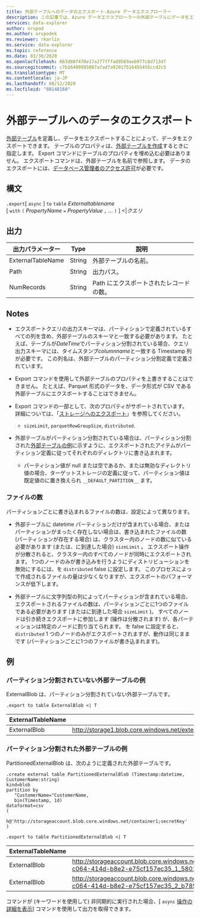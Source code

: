 ```yaml
---
title: 外部テーブルへのデータのエクスポート-Azure データエクスプローラー
description: この記事では、Azure データエクスプローラーの外部テーブルにデータをエクスポートする方法について説明します。
services: data-explorer
author: orspod
ms.author: orspodek
ms.reviewer: rkarlin
ms.service: data-explorer
ms.topic: reference
ms.date: 03/30/2020
ms.openlocfilehash: 663d80f470e17a277fffa89569aeb977c8d713df
ms.sourcegitcommit: c7b16409995087a7ad7a92817516455455ccd2c5
ms.translationtype: MT
ms.contentlocale: ja-JP
ms.lasthandoff: 08/12/2020
ms.locfileid: "88148168"
---
```

# <a name="export-data-to-an-external-table"></a>外部テーブルへのデータのエクスポート

[外部テーブル](../externaltables.md)を定義し、データをエクスポートすることによって、データをエクスポートできます。
テーブルのプロパティは、[外部テーブルを作成](../external-tables-azurestorage-azuredatalake.md#create-or-alter-external-table)するときに指定します。 Export コマンドにテーブルのプロパティを埋め込む必要はありません。 エクスポートコマンドは、外部テーブルを名前で参照します。 データのエクスポートには、[データベース管理者のアクセス許可](../access-control/role-based-authorization.md)が必要です。

## <a name="syntax"></a>構文

`.export`[ `async` ] `to` `table` *Externaltablename* <br>
[ `with` `(` *PropertyName* `=` *PropertyValue* `,` ... `)` ] <|*クエリ*

## <a name="output"></a>出力

|出力パラメーター |Type |説明
|---|---|---
|ExternalTableName  |String |外部テーブルの名前。
|Path|String|出力パス。
|NumRecords|String| Path にエクスポートされたレコードの数。

## <a name="notes"></a>Notes

* エクスポートクエリの出力スキーマは、パーティションで定義されているすべての列を含め、外部テーブルのスキーマと一致する必要があります。 たとえば、テーブルが*DateTime*でパーティション分割されている場合、クエリ出力スキーマには、タイムスタンプ*columnname*と一致する Timestamp 列が必要です。 この列名は、外部テーブルのパーティション分割定義で定義されています。

* Export コマンドを使用して外部テーブルのプロパティを上書きすることはできません。
 たとえば、Parquet 形式のデータを、データ形式が CSV である外部テーブルにエクスポートすることはできません。

* Export コマンドの一部として、次のプロパティがサポートされています。 詳細については、「[ストレージへのエクスポート](export-data-to-storage.md)」を参照してください。 
   * `sizeLimit`, `parquetRowGroupSize`, `distributed`.

* 外部テーブルがパーティション分割されている場合は、パーティション分割された[外部テーブルの例](#partitioned-external-table-example)に示すように、エクスポートされたアイテムがパーティション定義に従ってそれぞれのディレクトリに書き込まれます。 
  * パーティション値が null または空であるか、または無効なディレクトリ値の場合、ターゲットストレージの定義に従って、パーティション値は既定値のに置き換えられ `__DEFAULT_PARTITION__` ます。 

### <a name="number-of-files"></a>ファイルの数

パーティションごとに書き込まれるファイルの数は、設定によって異なります。
 * 外部テーブルに datetime パーティションだけが含まれている場合、またはパーティションがまったく存在しない場合は、書き込まれたファイルの数 (パーティションが存在する場合) は、クラスター内のノードの数に似ている必要があります (または、に到達した場合) `sizeLimit` 。 エクスポート操作が分散されると、クラスター内のすべてのノードが同時にエクスポートされます。 1つのノードのみが書き込みを行うようにディストリビューションを無効にするには、を `distributed` false に設定します。 このプロセスによって作成されるファイルの量は少なくなりますが、エクスポートのパフォーマンスが低下します。

* 外部テーブルに文字列型の列によってパーティションが含まれている場合、エクスポートされるファイルの数は、パーティションごとに1つのファイルである必要があります (またはに到達した場合 `sizeLimit` )。 すべてのノードは引き続きエクスポートに参加します (操作は分散されます) が、各パーティションは特定のノードに割り当てられます。 を false に設定すると、 `distributed` 1 つのノードのみがエクスポートされますが、動作は同じままです (パーティションごとに1つのファイルが書き込まれます)。

## <a name="examples"></a>例

### <a name="non-partitioned-external-table-example"></a>パーティション分割されていない外部テーブルの例

ExternalBlob は、パーティション分割されていない外部テーブルです。 

```kusto
.export to table ExternalBlob <| T
```

|ExternalTableName|Path|NumRecords|
|---|---|---|
|ExternalBlob|http://storage1.blob.core.windows.net/externaltable1cont1/1_58017c550b384c0db0fea61a8661333e.csv|10|

### <a name="partitioned-external-table-example"></a>パーティション分割された外部テーブルの例

PartitionedExternalBlob は、次のように定義された外部テーブルです。 

```kusto
.create external table PartitionedExternalBlob (Timestamp:datetime, CustomerName:string) 
kind=blob
partition by 
   "CustomerName="CustomerName,
   bin(Timestamp, 1d)
dataformat=csv
( 
   h@'http://storageaccount.blob.core.windows.net/container1;secretKey'
)
```

```kusto
.export to table PartitionedExternalBlob <| T
```

|ExternalTableName|Path|NumRecords|
|---|---|---|
|ExternalBlob|http://storageaccount.blob.core.windows.net/container1/CustomerName=customer1/2019/01/01/fa36f35c-c064-414d-b8e2-e75cf157ec35_1_58017c550b384c0db0fea61a8661333e.csv|10|
|ExternalBlob|http://storageaccount.blob.core.windows.net/container1/CustomerName=customer2/2019/01/01/fa36f35c-c064-414d-b8e2-e75cf157ec35_2_b785beec2c004d93b7cd531208424dc9.csv|10|

コマンドが (キーワードを使用して) 非同期的に実行された場合、[ `async` [操作の詳細を表示](../operations.md#show-operation-details)] コマンドを使用して出力を取得できます。
